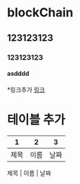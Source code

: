 # blockChain
## 123123123
### 123123123
#### asdddd

*링크추가
[ 링크 ](www.naver.com)



# 테이블 추가
 1 | 2 | 3
---|---|---|
제목 | 이름 | 날짜

제목 | 이름 | 날짜
